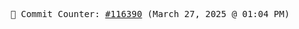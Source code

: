 <p align="center">
    <samp>
        📮 Commit Counter: <a href="https://github.com/Javascript-void0/Javascript-void0/commits/main">#116390</a> (March 27, 2025 @ 01:04 PM)
    </samp>
</p>